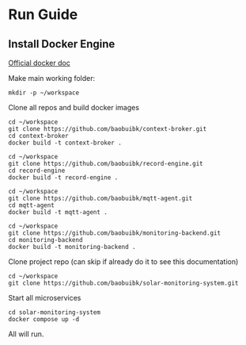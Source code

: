 # Run Guide

## Install Docker Engine

[Official docker doc](https://docs.docker.com/engine/install/ubuntu/)

Make main working folder:

```
mkdir -p ~/workspace
```

Clone all repos and build docker images

```
cd ~/workspace
git clone https://github.com/baobuibk/context-broker.git
cd context-broker
docker build -t context-broker .
```

```
cd ~/workspace
git clone https://github.com/baobuibk/record-engine.git
cd record-engine
docker build -t record-engine .
```

```
cd ~/workspace
git clone https://github.com/baobuibk/mqtt-agent.git
cd mqtt-agent
docker build -t mqtt-agent .
```

```
cd ~/workspace
git clone https://github.com/baobuibk/monitoring-backend.git
cd monitoring-backend
docker build -t monitoring-backend .
```

Clone project repo (can skip if already do it to see this documentation)

```
cd ~/workspace
git clone https://github.com/baobuibk/solar-monitoring-system.git
```

Start all microservices

```
cd solar-monitoring-system
docker compose up -d
```

All will run.
